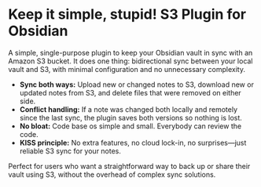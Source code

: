 # Keep it simple, stupid! S3 Plugin for Obsidian

A simple, single-purpose plugin to keep your Obsidian vault in sync with an Amazon S3 bucket. It does one thing: bidirectional sync between your local vault and S3, with minimal configuration and no unnecessary complexity.

- **Sync both ways:** Upload new or changed notes to S3, download new or updated notes from S3, and delete files that were removed on either side.
- **Conflict handling:** If a note was changed both locally and remotely since the last sync, the plugin saves both versions so nothing is lost.
- **No bloat:** Code base os simple and small. Everybody can review the code.
- **KISS principle:** No extra features, no cloud lock-in, no surprises—just reliable S3 sync for your notes.

Perfect for users who want a straightforward way to back up or share their vault using S3, without the overhead of complex sync solutions.
